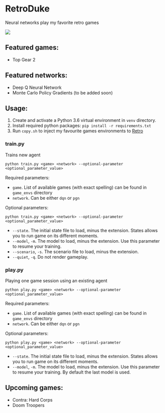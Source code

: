# RetroDuke

Neural networks play my favorite retro games

<img src="https://media.giphy.com/media/5h9xfARzcPX9q8ZWse/giphy.gif" />

## Featured games:

- Top Gear 2

## Featured networks:

- Deep Q Neural Network
- Monte Carlo Policy Gradients (to be added soon)

## Usage:

1. Create and activate a Python 3.6 virtual environment in `venv` directory.
2. Install required python packages: `pip install -r requirements.txt`
3. Run `copy.sh` to inject my favourite games environments to [Retro](https://github.com/openai/retro)

### train.py

Trains new agent

```
python train.py <game> <network> --optional-parameter <optional_parameter_value>
```

Required parameters: 

- `game`. List of available games (with exact spelling) can be found in `game_envs` directory
- `network`. Can be either `dqn` or `pgn`

Optional parameters:

```
python train.py <game> <network> --optional-parameter <optional_parameter_value>
```

- `--state`. The initial state file to load, minus the extension. States allows you to run game on its different moments.
- `--model`, `-m`. The model to load, minus the extension. Use this parameter to resume your training.
- `--scenario`, `-s`. The scenario file to load, minus the extension.
- `--quiet`, `-q`. Do not render gameplay.

### play.py

Playing one game session using an existing agent

```
python play.py <game> <network> --optional-parameter <optional_parameter_value>
```

Required parameters: 

- `game`. List of available games (with exact spelling) can be found in `game_envs` directory
- `network`. Can be either `dqn` or `pgn`

Optional parameters:

```
python play.py <game> <network> --optional-parameter <optional_parameter_value>
```

- `--state`. The initial state file to load, minus the extension. States allows you to run game on its different moments.
- `--model`, `-m`. The model to load, minus the extension. Use this parameter to resume your training. By default the 
last model is used.

## Upcoming games:

- Contra: Hard Corps
- Doom Troopers